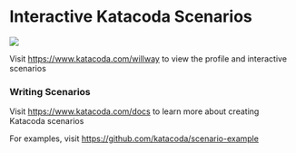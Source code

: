 # Interactive Katacoda Scenarios

[![](http://shields.katacoda.com/katacoda/willway/count.svg)](https://www.katacoda.com/willway "Get your profile on Katacoda.com")

Visit https://www.katacoda.com/willway to view the profile and interactive scenarios

### Writing Scenarios
Visit https://www.katacoda.com/docs to learn more about creating Katacoda scenarios

For examples, visit https://github.com/katacoda/scenario-example
